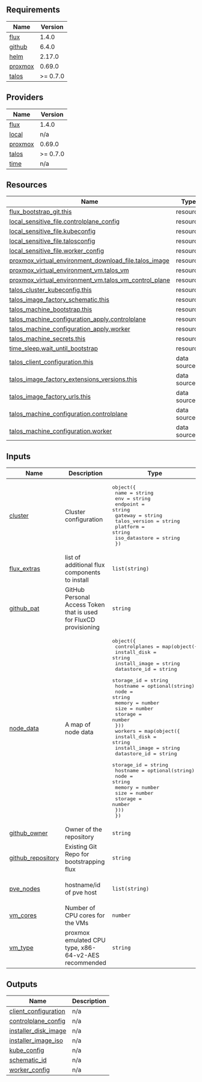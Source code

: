 <!-- BEGIN_TF_DOCS -->
## Requirements

| Name | Version |
|------|---------|
| <a name="requirement_flux"></a> [flux](#requirement\_flux) | 1.4.0 |
| <a name="requirement_github"></a> [github](#requirement\_github) | 6.4.0 |
| <a name="requirement_helm"></a> [helm](#requirement\_helm) | 2.17.0 |
| <a name="requirement_proxmox"></a> [proxmox](#requirement\_proxmox) | 0.69.0 |
| <a name="requirement_talos"></a> [talos](#requirement\_talos) | >= 0.7.0 |

## Providers

| Name | Version |
|------|---------|
| <a name="provider_flux"></a> [flux](#provider\_flux) | 1.4.0 |
| <a name="provider_local"></a> [local](#provider\_local) | n/a |
| <a name="provider_proxmox"></a> [proxmox](#provider\_proxmox) | 0.69.0 |
| <a name="provider_talos"></a> [talos](#provider\_talos) | >= 0.7.0 |
| <a name="provider_time"></a> [time](#provider\_time) | n/a |

## Resources

| Name | Type |
|------|------|
| [flux_bootstrap_git.this](https://registry.terraform.io/providers/fluxcd/flux/1.4.0/docs/resources/bootstrap_git) | resource |
| [local_sensitive_file.controlplane_config](https://registry.terraform.io/providers/hashicorp/local/latest/docs/resources/sensitive_file) | resource |
| [local_sensitive_file.kubeconfig](https://registry.terraform.io/providers/hashicorp/local/latest/docs/resources/sensitive_file) | resource |
| [local_sensitive_file.talosconfig](https://registry.terraform.io/providers/hashicorp/local/latest/docs/resources/sensitive_file) | resource |
| [local_sensitive_file.worker_config](https://registry.terraform.io/providers/hashicorp/local/latest/docs/resources/sensitive_file) | resource |
| [proxmox_virtual_environment_download_file.talos_image](https://registry.terraform.io/providers/bpg/proxmox/0.69.0/docs/resources/virtual_environment_download_file) | resource |
| [proxmox_virtual_environment_vm.talos_vm](https://registry.terraform.io/providers/bpg/proxmox/0.69.0/docs/resources/virtual_environment_vm) | resource |
| [proxmox_virtual_environment_vm.talos_vm_control_plane](https://registry.terraform.io/providers/bpg/proxmox/0.69.0/docs/resources/virtual_environment_vm) | resource |
| [talos_cluster_kubeconfig.this](https://registry.terraform.io/providers/siderolabs/talos/latest/docs/resources/cluster_kubeconfig) | resource |
| [talos_image_factory_schematic.this](https://registry.terraform.io/providers/siderolabs/talos/latest/docs/resources/image_factory_schematic) | resource |
| [talos_machine_bootstrap.this](https://registry.terraform.io/providers/siderolabs/talos/latest/docs/resources/machine_bootstrap) | resource |
| [talos_machine_configuration_apply.controlplane](https://registry.terraform.io/providers/siderolabs/talos/latest/docs/resources/machine_configuration_apply) | resource |
| [talos_machine_configuration_apply.worker](https://registry.terraform.io/providers/siderolabs/talos/latest/docs/resources/machine_configuration_apply) | resource |
| [talos_machine_secrets.this](https://registry.terraform.io/providers/siderolabs/talos/latest/docs/resources/machine_secrets) | resource |
| [time_sleep.wait_until_bootstrap](https://registry.terraform.io/providers/hashicorp/time/latest/docs/resources/sleep) | resource |
| [talos_client_configuration.this](https://registry.terraform.io/providers/siderolabs/talos/latest/docs/data-sources/client_configuration) | data source |
| [talos_image_factory_extensions_versions.this](https://registry.terraform.io/providers/siderolabs/talos/latest/docs/data-sources/image_factory_extensions_versions) | data source |
| [talos_image_factory_urls.this](https://registry.terraform.io/providers/siderolabs/talos/latest/docs/data-sources/image_factory_urls) | data source |
| [talos_machine_configuration.controlplane](https://registry.terraform.io/providers/siderolabs/talos/latest/docs/data-sources/machine_configuration) | data source |
| [talos_machine_configuration.worker](https://registry.terraform.io/providers/siderolabs/talos/latest/docs/data-sources/machine_configuration) | data source |

## Inputs

| Name | Description | Type | Default | Required |
|------|-------------|------|---------|:--------:|
| <a name="input_cluster"></a> [cluster](#input\_cluster) | Cluster configuration | <pre>object({<br/>    name          = string<br/>    env           = string<br/>    endpoint      = string<br/>    gateway       = string<br/>    talos_version = string<br/>    platform      = string<br/>    iso_datastore = string<br/>  })</pre> | n/a | yes |
| <a name="input_flux_extras"></a> [flux\_extras](#input\_flux\_extras) | list of additional flux components to install | `list(string)` | n/a | yes |
| <a name="input_github_pat"></a> [github\_pat](#input\_github\_pat) | GitHub Personal Access Token that is used for FluxCD provisioning | `string` | n/a | yes |
| <a name="input_node_data"></a> [node\_data](#input\_node\_data) | A map of node data | <pre>object({<br/>    controlplanes = map(object({<br/>      install_disk  = string<br/>      install_image = string<br/>      datastore_id  = string<br/>      storage_id    = string<br/>      hostname      = optional(string)<br/>      node          = string<br/>      memory        = number<br/>      size          = number<br/>      storage       = number<br/>    }))<br/>    workers = map(object({<br/>      install_disk  = string<br/>      install_image = string<br/>      datastore_id  = string<br/>      storage_id    = string<br/>      hostname      = optional(string)<br/>      node          = string<br/>      memory        = number<br/>      size          = number<br/>      storage       = number<br/>    }))<br/>  })</pre> | n/a | yes |
| <a name="input_github_owner"></a> [github\_owner](#input\_github\_owner) | Owner of the repository | `string` | `"alexrf45"` | no |
| <a name="input_github_repository"></a> [github\_repository](#input\_github\_repository) | Existing Git Repo for bootstrapping flux | `string` | `"home-ops"` | no |
| <a name="input_pve_nodes"></a> [pve\_nodes](#input\_pve\_nodes) | hostname/id of pve host | `list(string)` | <pre>[<br/>  "pve"<br/>]</pre> | no |
| <a name="input_vm_cores"></a> [vm\_cores](#input\_vm\_cores) | Number of CPU cores for the VMs | `number` | `2` | no |
| <a name="input_vm_type"></a> [vm\_type](#input\_vm\_type) | proxmox emulated CPU type, x86-64-v2-AES recommended | `string` | `"x86-64-v2-AES"` | no |

## Outputs

| Name | Description |
|------|-------------|
| <a name="output_client_configuration"></a> [client\_configuration](#output\_client\_configuration) | n/a |
| <a name="output_controlplane_config"></a> [controlplane\_config](#output\_controlplane\_config) | n/a |
| <a name="output_installer_disk_image"></a> [installer\_disk\_image](#output\_installer\_disk\_image) | n/a |
| <a name="output_installer_image_iso"></a> [installer\_image\_iso](#output\_installer\_image\_iso) | n/a |
| <a name="output_kube_config"></a> [kube\_config](#output\_kube\_config) | n/a |
| <a name="output_schematic_id"></a> [schematic\_id](#output\_schematic\_id) | n/a |
| <a name="output_worker_config"></a> [worker\_config](#output\_worker\_config) | n/a |
<!-- END_TF_DOCS -->